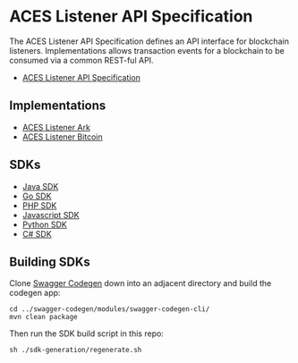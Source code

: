 # ACES Listener API Specification

The ACES Listener API Specification defines an API interface for
blockchain listeners. Implementations allows transaction events for a blockchain to be 
consumed via a common REST-ful API.

* [ACES Listener API Specification](aces-listener-api-swagger.yaml)


## Implementations

* [ACES Listener Ark](https://github.com/ark-aces/aces-listener-ark)
* [ACES Listener Bitcoin](https://github.com/ark-aces/aces-listener-bitcoin)


## SDKs

* [Java SDK](sdks/java/)
* [Go SDK](sdks/go/)
* [PHP SDK](sdks/php/SwaggerClient-php/)
* [Javascript SDK](sdks/javascript/)
* [Python SDK](sdks/python/)
* [C# SDK](sdks/csharp/)


## Building SDKs

Clone [Swagger Codegen](https://github.com/swagger-api/swagger-codegen) down into an adjacent directory
and build the codegen app:

```
cd ../swagger-codegen/modules/swagger-codegen-cli/
mvn clean package
```

Then run the SDK build script in this repo:

```
sh ./sdk-generation/regenerate.sh
```